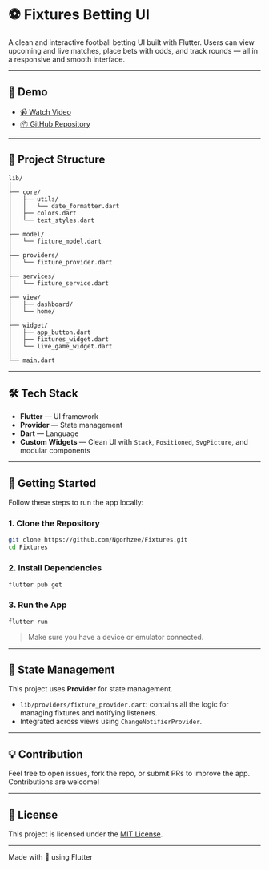 
# ⚽ Fixtures Betting UI

A clean and interactive football betting UI built with Flutter. Users can view upcoming and live matches, place bets with odds, and track rounds — all in a responsive and smooth interface.

---

## 🎥 Demo

- [📹 Watch Video](https://drive.google.com/file/d/1MIguZZaE0-ChVGw9f7prsGlitQ_PVDYN/view?usp=sharing)
- [📦 GitHub Repository](https://github.com/Ngorhzee/Fixtures)

---

## 🧱 Project Structure

```
lib/
│
├── core/
│   ├── utils/
│   │   └── date_formatter.dart
│   ├── colors.dart
│   └── text_styles.dart
│
├── model/
│   └── fixture_model.dart
│
├── providers/
│   └── fixture_provider.dart
│
├── services/
│   └── fixture_service.dart
│
├── view/
│   ├── dashboard/
│   └── home/
│
├── widget/
│   ├── app_button.dart
│   ├── fixtures_widget.dart
│   └── live_game_widget.dart
│
└── main.dart
```

---

## 🛠 Tech Stack

- **Flutter** — UI framework
- **Provider** — State management
- **Dart** — Language
- **Custom Widgets** — Clean UI with `Stack`, `Positioned`, `SvgPicture`, and modular components

---

## 🚀 Getting Started

Follow these steps to run the app locally:

### 1. Clone the Repository

```bash
git clone https://github.com/Ngorhzee/Fixtures.git
cd Fixtures
```

### 2. Install Dependencies

```bash
flutter pub get
```

### 3. Run the App

```bash
flutter run
```

> Make sure you have a device or emulator connected.

---

## 🧠 State Management

This project uses **Provider** for state management.

- `lib/providers/fixture_provider.dart`: contains all the logic for managing fixtures and notifying listeners.
- Integrated across views using `ChangeNotifierProvider`.

---

## 💡 Contribution

Feel free to open issues, fork the repo, or submit PRs to improve the app. Contributions are welcome!

---

## 📄 License

This project is licensed under the [MIT License](LICENSE).

---

Made with 💙 using Flutter
